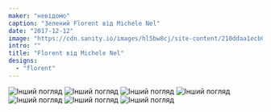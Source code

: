 ```yaml
---
maker: "невідомо"
caption: "Зелений Florent від Michele Nel"
date: "2017-12-12"
image: "https://cdn.sanity.io/images/hl5bw8cj/site-content/210ddaa1ecb0afad4260d6c60627be34e46189d0-1280x960.jpg"
intro: ""
title: "Florent від Michele Nel"
designs:
  - "florent"
---
```


![Інший погляд](https://posts.freesewing.org/uploads/florent_by_michele_24_24a438f855.jpg "Інший погляд") ![Інший погляд](https://posts.freesewing.org/uploads/florent_by_michele_25_e4e2c3a34b.jpg "Інший погляд") ![Інший погляд](https://posts.freesewing.org/uploads/florent_by_michele_27_43ced160e7.jpg "Інший погляд") ![Інший погляд](https://posts.freesewing.org/uploads/florent_by_michele_31_b665c3dc5b.jpg "Інший погляд") ![Інший погляд](https://posts.freesewing.org/uploads/florent_by_michele_38_e8e8777f34.jpg "Інший погляд") ![Інший погляд](https://posts.freesewing.org/uploads/florent_by_michele_43_9a583f3648.jpg "Інший погляд") ![Інший погляд](https://posts.freesewing.org/uploads/florent_by_michele_46_c480c6a1a9.jpg)
